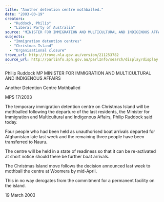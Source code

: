 ```yaml
---
title: "Another detention centre mothballed."
date: "2003-03-19"
creators:
  - "Ruddock, Philip"
  - "Liberal Party of Australia"
source: "MINISTER FOR IMMIGRATION AND MULTICULTURAL AND INDIGENOUS AFFAIRS"
subjects:
  - "Immigration detention centres"
  - "Christmas Island"
  - "Organisational closure"
trove_url: http://trove.nla.gov.au/version/211253782
source_url: http://parlinfo.aph.gov.au/parlInfo/search/display/display.w3p;query=Id%3A%22media/pressrel/BYV86%22
---
```


 Philip Ruddock MP  MINISTER FOR IMMIGRATION AND MULTICULTURAL AND INDIGENOUS AFFAIRS 

 Another Detention Centre Mothballed

 MPS 17/2003

 The temporary immigration detention centre on Christmas Island will be mothballed following the departure of the last  residents, the Minister for Immigration and Multicultural and Indigenous Affairs, Philip Ruddock said today.

 Four people who had been held as unauthorised boat arrivals departed for Afghanistan late last week and the remaining three  people have been transferred to Nauru.

 The centre will be held in a state of readiness so that it can be re-activated at short notice should there be further boat arrivals.

 The Christmas Island move follows the decision announced last week to mothball the centre at Woomera by mid-April.

 This in no way derogates from the commitment for a permanent facility on the island.

 19 March 2003 

 

